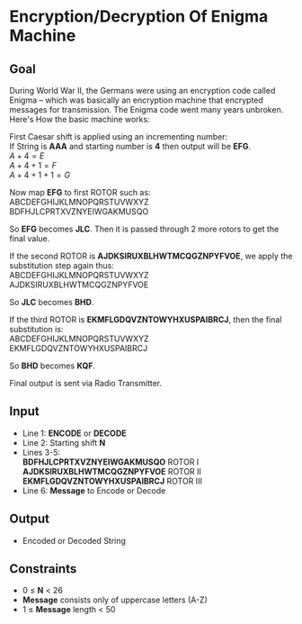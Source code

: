 # Encryption/Decryption Of Enigma Machine

## Goal

During World War II, the Germans were using an encryption code called Enigma –
which was basically an encryption machine that encrypted messages for
transmission. The Enigma code went many years unbroken. Here's How the basic
machine works:

First Caesar shift is applied using an incrementing number:  
If String is **AAA** and starting number is **4** then output will be **EFG**.  
$A + 4 = E$  
$A + 4 + 1 = F$  
$A + 4 + 1 + 1 = G$

Now map **EFG** to first ROTOR such as:  
ABCDEFGHIJKLMNOPQRSTUVWXYZ  
BDFHJLCPRTXVZNYEIWGAKMUSQO

So **EFG** becomes **JLC**. Then it is passed through 2 more rotors to get the
final value.

If the second ROTOR is **AJDKSIRUXBLHWTMCQGZNPYFVOE**, we apply the
substitution step again thus:  
ABCDEFGHIJKLMNOPQRSTUVWXYZ  
AJDKSIRUXBLHWTMCQGZNPYFVOE

So **JLC** becomes **BHD**.

If the third ROTOR is **EKMFLGDQVZNTOWYHXUSPAIBRCJ**, then the final
substitution is:  
ABCDEFGHIJKLMNOPQRSTUVWXYZ  
EKMFLGDQVZNTOWYHXUSPAIBRCJ

So **BHD** becomes **KQF**.

Final output is sent via Radio Transmitter.

## Input

-   Line 1: **ENCODE** or **DECODE**
-   Line 2: Starting shift **N**
-   Lines 3-5:  
    **BDFHJLCPRTXVZNYEIWGAKMUSQO** ROTOR I  
    **AJDKSIRUXBLHWTMCQGZNPYFVOE** ROTOR II  
    **EKMFLGDQVZNTOWYHXUSPAIBRCJ** ROTOR III
-   Line 6: **Message** to Encode or Decode

## Output

-   Encoded or Decoded String

## Constraints

-   0 &leq; **N** &lt; 26
-   **Message** consists only of uppercase letters (A-Z)
-   1 &leq; **Message** length &lt; 50

